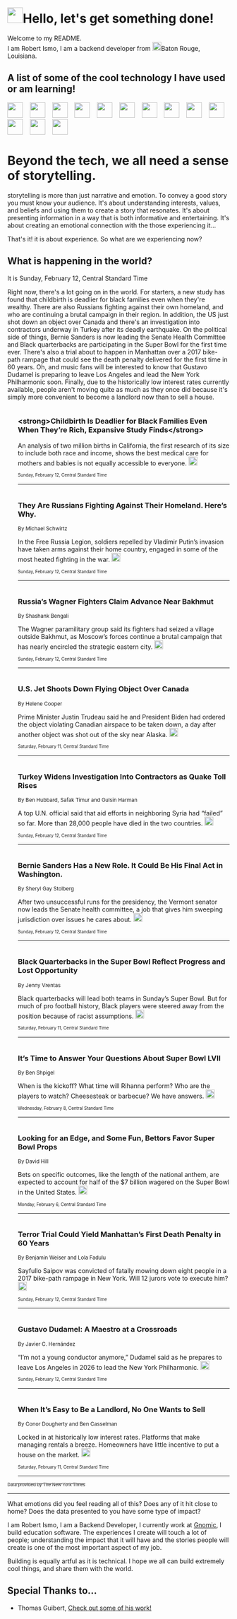 <h1><img src="https://emojis.slackmojis.com/emojis/images/1643514375/3493/hot-coffee.gif?1643514375" width="35"/>Hello, let's get something done!</h1>

<p>Welcome to my README.<br/>
I am Robert Ismo, I am a backend developer from <img src="https://emojis.slackmojis.com/emojis/images/1638395689/50435/moulin_rouge.png?1638395689" width="20"/>Baton Rouge, Louisiana.</p>
<h2>A list of some of the cool technology I have used or am learning!</h2>
<p>
<img src="https://emojis.slackmojis.com/emojis/images/1643516091/21142/meow_bongotap.gif?1643516091" width="35" alt="">
<img src="https://img.shields.io/badge/Favorite%20Frontend%20Framework-SvelteKit-f83903" alt="">
<img src="https://img.shields.io/badge/Second%20Favorite-Vue-40b581" alt="">
<img src="https://img.shields.io/badge/Most%20Used%20Runtime-Nodejs-78b061" alt="">
<img src="https://emojis.slackmojis.com/emojis/images/1643517416/34482/fire.gif?1643517416" width="35" alt="">
<img src="https://img.shields.io/badge/Javascript%20But%20Better-Typescript-0078ca" alt="">
<img src="https://img.shields.io/badge/Favorite%20Language-Elixir-3e244d" alt="">
<img src="https://img.shields.io/badge/Containerize%20Everything-Docker-6ac9ef" alt="">
<img src="https://emojis.slackmojis.com/emojis/images/1643514596/5999/meow_party.gif?1643514596" width="35" alt="">
<img src="https://img.shields.io/badge/API%20Love%20Language-Graphql-de32a5" alt="">
<img src="https://img.shields.io/badge/Our%20Favorite%20Version%20Controller-Git-e94f33" alt="">
<img src="https://img.shields.io/badge/Favorite%20Database-Redis-d42d1d" alt="">
<img src="https://emojis.slackmojis.com/emojis/images/1643514559/5584/deployparrot.gif?1643514559" width="35" alt="">
<img src="https://img.shields.io/badge/Container%20Interstate-RabbitMQ-f66200" alt="">
<img src="https://img.shields.io/badge/Gotta%20Learn-Kubernetes-316adf" alt="">
<img src="https://img.shields.io/badge/Really%20Mature%20Now-WASM-654fef" alt="">
<img src="https://emojis.slackmojis.com/emojis/images/1666642497/61942/dance_vibe.gif?1666642497" width="35" alt="">
<img src="https://img.shields.io/badge/For%20My%20M1-ARM64-657d96" alt="">
<img src="https://img.shields.io/badge/Loving%20This%20So%20Much-TailwindCSS-17bcb5" alt="">
<img src="https://img.shields.io/badge/Cool%20Build%20Tool-Vite-f9cb24" alt="">
<img src="https://emojis.slackmojis.com/emojis/images/1669231376/62819/working-on-it.gif?1669231376" width="35" alt="">
<img src="https://img.shields.io/badge/Fun%20and%20Easy%20Database-MongoDB-5f8c49" alt="">
<img src="https://img.shields.io/badge/JS%20Life%20Support-NPM-c73737" alt="">
<img src="https://img.shields.io/badge/I%20Liked%20It-DynamoDB-0073b9" alt="">
<img src="https://emojis.slackmojis.com/emojis/images/1643514045/46/question.gif?1643514045" width="35" alt="">
<img src="https://img.shields.io/badge/cool-React-60d6f9" alt="">
<img src="https://img.shields.io/badge/Future%20Big%20Project-Lambda-f37e00" alt="">
<img src="https://img.shields.io/badge/NPM%20But%20Better-PNPM-f1aa07" alt="">
<img src="https://emojis.slackmojis.com/emojis/images/1643514943/9662/fbwow.gif?1643514943" width="35" alt="">
<img src="https://img.shields.io/badge/First%20Language-C-662079" alt="">
<img src="https://img.shields.io/badge/Where%20I%20Deploy%20Frontend-Vercel-000000" alt="">
<img src="https://img.shields.io/badge/Who%20Does%20not%20Want%20an%20App-Swift-f9492a" alt="">
<img src="https://emojis.slackmojis.com/emojis/images/1643514058/151/javascript.png?1643514058" width="35" alt="">
<img src="https://img.shields.io/badge/cool-Python-fbd542" alt="">
<img src="https://img.shields.io/badge/Favorite%20Something-Stripe-656cdc" alt="">
<img src="https://img.shields.io/badge/Of%20Course-HTML5-ed6327" alt="">
<img src="https://emojis.slackmojis.com/emojis/images/1660415405/60731/bomb.gif?1660415405" width="35" alt="">
<img src="https://img.shields.io/badge/hate-CSS-2964ec" alt="">
<img src="https://img.shields.io/badge/Learning-CircleCI-141215" alt="">
<img src="https://img.shields.io/badge/Learning-Rust-fbbb3b" alt="">
<img src="https://emojis.slackmojis.com/emojis/images/1660415397/60712/writing-hand.gif?1660415397" width="35" alt="">
<img src="https://img.shields.io/badge/Dev%20Browser%20of%20Choice-Firefox-cc4e26" alt="">
<img src="https://img.shields.io/badge/Recoverying%20From%20Windows-UNIX-1781e3" alt="">
<img src="https://img.shields.io/badge/LOVE-LogSeq-90c1c2" alt="">
<img src="https://emojis.slackmojis.com/emojis/images/1643514066/223/kirby.gif?1643514066" width="35" alt="">
<img src="https://img.shields.io/badge/Daily%20Driver-MacOS-e6e6e8" alt="">
<img src="https://img.shields.io/badge/Git%20Server-Github-000000" alt="">
<img src="https://img.shields.io/badge/enjoyable-EC2-f17428" alt="">
<img src="https://emojis.slackmojis.com/emojis/images/1643514239/2069/excited.gif?1643514239" width="35" alt="">
</p>
<h1>Beyond the tech, we all need a sense of storytelling.</h1>
<p>storytelling is more than just narrative and emotion. To convey a good story you must know your audience. It's about understanding interests, values, and beliefs and using them to create a story that resonates. It's about presenting information in a way that is both informative and entertaining. It's about creating an emotional connection with the those experiencing it...</p>
<p>That's it! it is about experience. So what are we experiencing now?</p>
<h2>What is happening in the world?</h2>
<p>It is Sunday, February 12, Central Standard Time</p>
<p>
Right now, there&#39;s a lot going on in the world. For starters, a new study has found that childbirth is deadlier for black families even when they&#39;re wealthy. There are also Russians fighting against their own homeland, and who are continuing a brutal campaign in their region. In addition, the US just shot down an object over Canada and there&#39;s an investigation into contractors underway in Turkey after its deadly earthquake. On the political side of things, Bernie Sanders is now leading the Senate Health Committee and Black quarterbacks are participating in the Super Bowl for the first time ever. There&#39;s also a trial about to happen in Manhattan over a 2017 bike-path rampage that could see the death penalty delivered for the first time in 60 years. Oh, and music fans will be interested to know that Gustavo Dudamel is preparing to leave Los Angeles and lead the New York Philharmonic soon. Finally, due to the historically low interest rates currently available, people aren&#39;t moving quite as much as they once did because it&#39;s simply more convenient to become a landlord now than to sell a house.</p>
<ol>
<img src="https://img.shields.io/badge/-upshot-blue" alt="">
<h3>&lt;strong&gt;Childbirth Is Deadlier for Black Families Even When They’re Rich, Expansive Study Finds&lt;&#x2F;strong&gt;</h3>
<sub></sub>
<p>An analysis of two million births in California, the first research of its size to include both race and income, shows the best medical care for mothers and babies is not equally accessible to everyone.  <a href="https://nyti.ms/3lo5oQN"><img src="https://developer.nytimes.com/files/poweredby_nytimes_30b.png?v=1583354208352" height="20"></a></p>
<sub><sub>Sunday, February 12, Central Standard Time</sub></sub>
<hr/>
<img src="https://img.shields.io/badge/-world-blue" alt="">
<h3>They Are Russians Fighting Against Their Homeland. Here’s Why.</h3>
<sub>By Michael Schwirtz</sub>
<p>In the Free Russia Legion, soldiers repelled by Vladimir Putin’s invasion have taken arms against their home country, engaged in some of the most heated fighting in the war.  <a href="https://nyti.ms/3E35V1f"><img src="https://developer.nytimes.com/files/poweredby_nytimes_30b.png?v=1583354208352" height="20"></a></p>
<sub><sub>Sunday, February 12, Central Standard Time</sub></sub>
<hr/>
<img src="https://img.shields.io/badge/-world-blue" alt="">
<h3>Russia’s Wagner Fighters Claim Advance Near Bakhmut</h3>
<sub>By Shashank Bengali</sub>
<p>The Wagner paramilitary group said its fighters had seized a village outside Bakhmut, as Moscow’s forces continue a brutal campaign that has nearly encircled the strategic eastern city.  <a href="https://nyti.ms/3XrCInx"><img src="https://developer.nytimes.com/files/poweredby_nytimes_30b.png?v=1583354208352" height="20"></a></p>
<sub><sub>Sunday, February 12, Central Standard Time</sub></sub>
<hr/>
<img src="https://img.shields.io/badge/-us-blue" alt="">
<h3>U.S. Jet Shoots Down Flying Object Over Canada</h3>
<sub>By Helene Cooper</sub>
<p>Prime Minister Justin Trudeau said he and President Biden had ordered the object violating Canadian airspace to be taken down, a day after another object was shot out of the sky near Alaska.  <a href="https://nyti.ms/3YnecoU"><img src="https://developer.nytimes.com/files/poweredby_nytimes_30b.png?v=1583354208352" height="20"></a></p>
<sub><sub>Saturday, February 11, Central Standard Time</sub></sub>
<hr/>
<img src="https://img.shields.io/badge/-world-blue" alt="">
<h3>Turkey Widens Investigation Into Contractors as Quake Toll Rises</h3>
<sub>By Ben Hubbard, Safak Timur and Gulsin Harman</sub>
<p>A top U.N. official said that aid efforts in neighboring Syria had “failed” so far. More than 28,000 people have died in the two countries.  <a href="https://nyti.ms/3IfLJvw"><img src="https://developer.nytimes.com/files/poweredby_nytimes_30b.png?v=1583354208352" height="20"></a></p>
<sub><sub>Sunday, February 12, Central Standard Time</sub></sub>
<hr/>
<img src="https://img.shields.io/badge/-us-blue" alt="">
<h3>Bernie Sanders Has a New Role. It Could Be His Final Act in Washington.</h3>
<sub>By Sheryl Gay Stolberg</sub>
<p>After two unsuccessful runs for the presidency, the Vermont senator now leads the Senate health committee, a job that gives him sweeping jurisdiction over issues he cares about.  <a href="https://nyti.ms/3YMcWLx"><img src="https://developer.nytimes.com/files/poweredby_nytimes_30b.png?v=1583354208352" height="20"></a></p>
<sub><sub>Sunday, February 12, Central Standard Time</sub></sub>
<hr/>
<img src="https://img.shields.io/badge/-sports-blue" alt="">
<h3>Black Quarterbacks in the Super Bowl Reflect Progress and Lost Opportunity</h3>
<sub>By Jenny Vrentas</sub>
<p>Black quarterbacks will lead both teams in Sunday’s Super Bowl. But for much of pro football history, Black players were steered away from the position because of racist assumptions.  <a href="https://nyti.ms/3XjZy0l"><img src="https://developer.nytimes.com/files/poweredby_nytimes_30b.png?v=1583354208352" height="20"></a></p>
<sub><sub>Saturday, February 11, Central Standard Time</sub></sub>
<hr/>
<img src="https://img.shields.io/badge/-sports-blue" alt="">
<h3>It’s Time to Answer Your Questions About Super Bowl LVII</h3>
<sub>By Ben Shpigel</sub>
<p>When is the kickoff? What time will Rihanna perform? Who are the players to watch? Cheesesteak or barbecue? We have answers.  <a href="https://nyti.ms/40E1QKy"><img src="https://developer.nytimes.com/files/poweredby_nytimes_30b.png?v=1583354208352" height="20"></a></p>
<sub><sub>Wednesday, February 8, Central Standard Time</sub></sub>
<hr/>
<img src="https://img.shields.io/badge/-sports-blue" alt="">
<h3>Looking for an Edge, and Some Fun, Bettors Favor Super Bowl Props</h3>
<sub>By David Hill</sub>
<p>Bets on specific outcomes, like the length of the national anthem, are expected to account for half of the $7 billion wagered on the Super Bowl in the United States.  <a href="https://nyti.ms/3JMlf5Z"><img src="https://developer.nytimes.com/files/poweredby_nytimes_30b.png?v=1583354208352" height="20"></a></p>
<sub><sub>Monday, February 6, Central Standard Time</sub></sub>
<hr/>
<img src="https://img.shields.io/badge/-nyregion-blue" alt="">
<h3>Terror Trial Could Yield Manhattan’s First Death Penalty in 60 Years</h3>
<sub>By Benjamin Weiser and Lola Fadulu</sub>
<p>Sayfullo Saipov was convicted of fatally mowing down eight people in a 2017 bike-path rampage in New York. Will 12 jurors vote to execute him?  <a href="https://nyti.ms/3YnTCVq"><img src="https://developer.nytimes.com/files/poweredby_nytimes_30b.png?v=1583354208352" height="20"></a></p>
<sub><sub>Sunday, February 12, Central Standard Time</sub></sub>
<hr/>
<img src="https://img.shields.io/badge/-arts-blue" alt="">
<h3>Gustavo Dudamel: A Maestro at a Crossroads</h3>
<sub>By Javier C. Hernández</sub>
<p>“I’m not a young conductor anymore,” Dudamel said as he prepares to leave Los Angeles in 2026 to lead the New York Philharmonic.  <a href="https://nyti.ms/3S8kMgN"><img src="https://developer.nytimes.com/files/poweredby_nytimes_30b.png?v=1583354208352" height="20"></a></p>
<sub><sub>Sunday, February 12, Central Standard Time</sub></sub>
<hr/>
<img src="https://img.shields.io/badge/-business-blue" alt="">
<h3>When It’s Easy to Be a Landlord, No One Wants to Sell</h3>
<sub>By Conor Dougherty and Ben Casselman</sub>
<p>Locked in at historically low interest rates. Platforms that make managing rentals a breeze. Homeowners have little incentive to put a house on the market.  <a href="https://nyti.ms/3DYLgv4"><img src="https://developer.nytimes.com/files/poweredby_nytimes_30b.png?v=1583354208352" height="20"></a></p>
<sub><sub>Saturday, February 11, Central Standard Time</sub></sub>
<hr/>
</ol>
<a href="https://developer.nytimes.com"><sub><sub>Data provided by The New York Times</sub></sub></a>
<hr/>
<p>What emotions did you feel reading all of this? Does any of it hit close to home? Does the data presented to you have some type of impact?</p>
<p>I am Robert Ismo, I am a Backend Developer, I currently work at <a href="https://gnomic.education/">Gnomic</a>, I build education software. The experiences I create will touch a lot of people; understanding the impact that it will have and the stories people will create is one of the most important aspect of my job.</p>
<p>Building is equally artful as it is technical. I hope we all can build extremely cool things, and share them with the world.</p>
<h2>Special Thanks to...</h2>
<ul>
<li>Thomas Guibert, <a href="https://github.com/thmsgbrt/thmsgbrt">Check out some of his work!</a></li>
</ul>